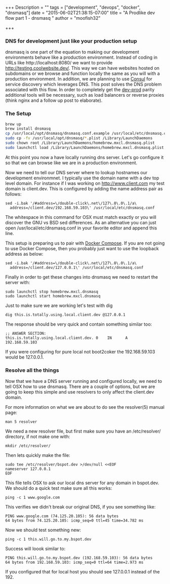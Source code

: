 +++
Description = ""
tags = ["development", "devops", "docker", "dnsmasq"]
date = "2015-06-02T21:38:15-07:00"
title = "A Prodlike dev flow part 1 - dnsmasq "
author = "moofish32"

+++

### DNS for development just like your production setup

dnsmasq is one part of the equation to making our development environments behave like a production
environment.  Instead of coding in URLs like http://localhost:8080/ we want to provide
http://testing.coolwebsite.dev/.  This way we can have websites hosted on subdomains or we browse
and function locally the same as you will with a production environment.  In addition, we are planning to use [Consul](https://www.consul.io) for service discovery which leverages DNS. This post solves the DNS problem associated with this flow.  In order to completely get the [dev-prod](http://12factor.net/dev-prod-parity) parity additional tools will be necessary, such as load balancers or reverse proxies (think nginx and a follow up post to elaborate).

### The Setup
```sh
brew up
brew install dnsmasq
cp /usr/local/opt/dnsmasq/dnsmasq.conf.example /usr/local/etc/dnsmasq.conf
sudo cp -fv /usr/local/opt/dnsmasq/*.plist /Library/LaunchDaemons
sudo chown root /Library/LaunchDaemons/homebrew.mxcl.dnsmasq.plist
sudo launchctl load /Library/LaunchDaemons/homebrew.mxcl.dnsmasq.plist
```
At this point you now a have locally running dns server.  Let's go configure it so that we can browse like we are in a production environment.

Now we need to tell our DNS server where to lookup hostnames our development environmnet.  I typically use the domain name with a dev top level domain.  For instance if I was working on http://www.client.com my test domain is client.dev.  This is configured by adding the name address pair as follows: 
```
sed -i.bak '/#address=\/double-click\.net\/127\.0\.0\.1/a\
  address=/client.dev/192.168.59.103\' /usr/local/etc/dnsmasq.conf
```
The whitespace in this command for OSX must match exactly or you will discover the GNU vs BSD sed differences. As an alternative you can just open /usr/local/etc/dnsmasq.conf in your favorite editor and append this line.

This setup is preparing us to pair with [Docker Compose](https://docs.docker.com/compose/). If you are not going to use Docker Compose, then you probably just want to use the loopback address as below:
```
sed -i.bak '/#address=\/double-click\.net\/127\.0\.0\.1/a\
  address=/client.dev/127.0.0.1\' /usr/local/etc/dnsmasq.conf
```
Finally in order to get these changes into dnsmasq we need to restart the server with: 
``` 
sudo launchctl stop homebrew.mxcl.dnsmasq
sudo launchctl start homebrew.mxcl.dnsmasq
```
Just to make sure we are working let's test with dig
``` 
dig this.is.totally.using.local.client.dev @127.0.0.1
```
The response should be very quick and contain something similar too: 
```
;; ANSWER SECTION:
this.is.totally.using.local.client.dev. 0    IN      A       192.168.59.103
```
If you were configuring for pure local not boot2coker the 192.168.59.103 would
be 127.0.0.1.

### Resolve all the things

Now that we have a DNS server running and configured locally, we need to tell OSX how to use dnsmasq. There are a couple of options, but we are going to keep this simple and use resolvers to only affect the client.dev domain.

For more information on what we are about to do see the resolver(5) manual page:
```
man 5 resolver
```

We need a new resolver file, but first make sure you have an /etc/resolver/
directory, if not make one with:
```
mkdir /etc/resolver/
```
Then lets quickly make the file: 
```
sudo tee /etc/resolver/bspot.dev >/dev/null <<EOF
nameserver 127.0.0.1
EOF
```
This file tells OSX to ask our local dns server for any domain in bspot.dev. We should do a quick test make sure all this works:
```
ping -c 1 www.google.com
```
This verifies we didn't break our original DNS, if you see something like: 
```
PING www.google.com (74.125.20.105): 56 data bytes
64 bytes from 74.125.20.105: icmp_seq=0 ttl=45 time=34.782 ms
```
Now we should test something new: 
```
ping -c 1 this.will.go.to.my.bspot.dev 
```
Success will loook similar to: 
```
PING this.will.go.to.my.bspot.dev (192.168.59.103): 56 data bytes
64 bytes from 192.168.59.103: icmp_seq=0 ttl=64 time=2.973 ms
```
If you configured that for local host you should see 127.0.0.1 instead of the
192.
